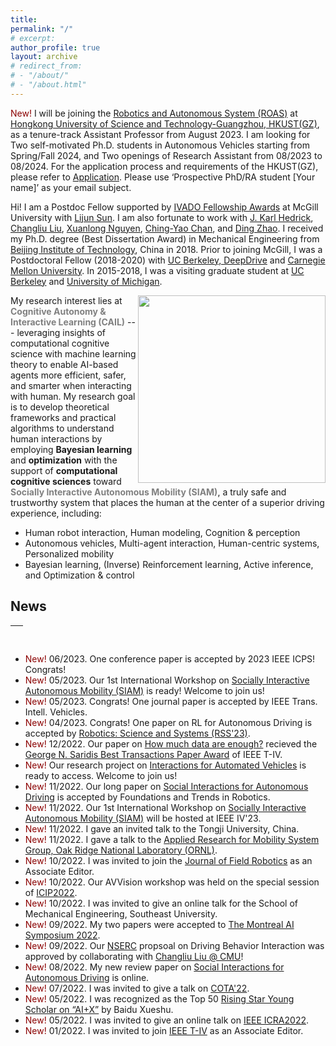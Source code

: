 ```yaml
---
title:
permalink: "/"
# excerpt: 
author_profile: true
layout: archive
# redirect_from:
# - "/about/"
# - "/about.html"
---
```


<span style="color:darkred"> New! </span> I will be joining the [Robotics and Autonomous System (ROAS)](https://hkust-gz.edu.cn/academics/hubs-and-thrust-areas/systems-hub/robotics-and-autonomous-systems/) at [Hongkong University of Science and Technology-Guangzhou, HKUST(GZ)](https://hkust-gz.edu.cn/), as a tenure-track Assistant Professor from August 2023. I am looking for Two self-motivated Ph.D. students in Autonomous Vehicles starting from Spring/Fall 2024, and Two openings of Research Assistant from 08/2023 to 08/2024. For the application process and requirements of the HKUST(GZ), please refer to [Application](https://fytgs.hkust.edu.hk/admissions/Admission-to-Guangzhou-Campus/submitting-an-application/how-apply-gz). Please use ‘Prospective PhD/RA student [Your name]’ as your email subject.

Hi! I am a Postdoc Fellow supported by [IVADO Fellowship Awards](https://ivado.ca/en/spotlight-on-our-academic-community/?programmes=postdoctoral-research-funding) at McGill University with [Lijun Sun](https://www.mcgill.ca/civil/lijun-sun). I am also fortunate to work with [J. Karl Hedrick](https://senate.universityofcalifornia.edu/in-memoriam/files/karl-hedrick.html), [Changliu Liu](http://icontrol.ri.cmu.edu/), [Xuanlong Nguyen](http://dept.stat.lsa.umich.edu/~xuanlong/), [Ching-Yao Chan](https://path.berkeley.edu/home), and [Ding Zhao](https://safeai-lab.github.io/). I received my Ph.D. degree (Best Dissertation Award) in Mechanical Engineering from [Beijing Institute of Technology](https://me-english.bit.edu.cn/), China in 2018. Prior to joining McGill, I was a Postdoctoral Fellow (2018-2020) with [UC Berkeley, DeepDrive](https://deepdrive.berkeley.edu/) and [Carnegie Mellon University](https://www.meche.engineering.cmu.edu/). In 2015-2018, I was a visiting graduate student at [UC Berkeley](https://me.berkeley.edu/faculty/) and [University of Michigan](https://me.engin.umich.edu/). 


<img align="right" src="../images/research/researchframe.png" width="300">

My research interest lies at <span style="color:gray">**Cognitive Autonomy & Interactive Learning (CAIL)**</span> --- leveraging insights of computational cognitive science with machine learning theory to enable AI-based agents more efficient, safer, and smarter when interacting with human. My research goal is to develop theoretical frameworks and practical algorithms to understand human interactions by employing **Bayesian learning** and **optimization** with the support of **computational cognitive sciences** toward <span style="color:gray">**Socially Interactive Autonomous Mobility (SIAM)**</span>, a truly safe and trustworthy system that places the human at the center of a superior driving experience, including:

* Human robot interaction, Human modeling, Cognition & perception
* Autonomous vehicles, Multi-agent interaction, Human-centric systems, Personalized mobility 
* Bayesian learning, (Inverse) Reinforcement learning, Active inference, and Optimization & control

## News 
<table style="width:100%">
  <thead>
    <tr>
      <th width="100%">&nbsp;</th>
    </tr>
  </thead>
</table>


* <span style="color:darkred"> New! </span> 06/2023. One conference paper is accepted by 2023 IEEE ICPS! Congrats!
* <span style="color:darkred"> New! </span> 05/2023. Our 1st International Workshop on [Socially Interactive Autonomous Mobility (SIAM)](https://interactive-driving.github.io/) is ready! Welcome to join us!
* <span style="color:darkred"> New! </span> 05/2023. Congrats! One journal paper is accepted by IEEE Trans. Intell. Vehicles.
* <span style="color:darkred"> New! </span> 04/2023. Congrats! One paper on RL for Autonomous Driving is accepted by [Robotics: Science and Systems (RSS'23)](https://roboticsconference.org/).
* <span style="color:darkred"> New! </span> 12/2022. Our paper on [How much data are enough?](https://ieeexplore.ieee.org/abstract/document/7959200) recieved the [George N. Saridis Best Transactions Paper Award](https://ieeexplore.ieee.org/document/9991940) of IEEE T-IV.
* <span style="color:darkred"> New! </span> Our research project on [Interactions for Automated Vehicles](https://chengyuan-zhang.github.io/Multivehicle-Interaction/) is ready to access. Welcome to join us!
* <span style="color:darkred"> New! </span> 11/2022. Our long paper on [Social Interactions for Autonomous Driving](https://www.nowpublishers.com/article/Details/ROB-078) is accepted by Foundations and Trends in Robotics.
* <span style="color:darkred"> New! </span> 11/2022. Our 1st International Workshop on [Socially Interactive Autonomous Mobility (SIAM)](https://interactive-driving.github.io/) will be hosted at IEEE IV'23.
* <span style="color:darkred"> New! </span> 11/2022. I gave an invited talk to the Tongji University, China.
* <span style="color:darkred"> New! </span> 11/2022. I gave a talk to the [Applied Research for Mobility System Group, Oak Ridge National Laboratory (ORNL)](https://www.ornl.gov/section/vehicle-and-mobility-systems-research).
* <span style="color:darkred"> New! </span> 10/2022. I was invited to join the [Journal of Field Robotics](https://onlinelibrary.wiley.com/journal/15564967) as an Associate Editor.
* <span style="color:darkred"> New! </span> 10/2022. Our AVVision workshop was held on the special session of [ICIP2022](https://2022.ieeeicip.org/special-sessions/).
* <span style="color:darkred"> New! </span> 10/2022. I was invited to give an online talk for the School of Mechanical Engineering, Southeast University.
* <span style="color:darkred"> New! </span> 09/2022. My two papers were accepted to [The Montreal AI Symposium 2022](http://montrealaisymposium.com/). 
* <span style="color:darkred"> New! </span> 09/2022. Our [NSERC](https://www.nserc-crsng.gc.ca/innovate-innover/alliance-alliance/index_eng.asp) propsoal on Driving Behavior Interaction was approved by collaborating with [Changliu Liu @ CMU](http://icontrol.ri.cmu.edu/)! 
* <span style="color:darkred"> New! </span> 08/2022. My new review paper on [Social Interactions for Autonomous Driving](https://arxiv.org/abs/2208.07541) is online. 
* <span style="color:darkred"> New! </span> 07/2022. I was invited to give a talk on [COTA'22](http://cota-home.org/CICTP/CICTP2019.html).
* <span style="color:darkred"> New! </span> 05/2022. I was recognized as the Top 50 [Rising Star Young Scholar on “AI+X”](https://mp.weixin.qq.com/s/eNcKhmhJaZ20t-0P_yusJA) by Baidu Xueshu. 
* <span style="color:darkred"> New! </span> 05/2022. I was invited to give an online talk on [IEEE ICRA2022](https://www.icra2022.org/). 
* <span style="color:darkred"> New! </span> 01/2022. I was invited to join [IEEE T-IV](https://ieeexplore.ieee.org/xpl/RecentIssue.jsp?punumber=7274857) as an Associate Editor.




<!-- <dl>
  <dt> <strong>Instructor</strong></dt>
  <dd> - CEE 412/CET 522: Transportation Data Management and Visualization -- Winter 2021</dd>
  <dd> &nbsp;&nbsp;&nbsp;&nbsp; - 44 undergrads and grads; rating: 4.1/5.0 </dd>
  <dd> - <a href="https://zhiyongcui.com/CEE412_CET522/">CEE 412/CET 522: Transportation Data Management and Visualization</a> -- Winter 2020 [<a href="https://zhiyongcui.com/CEE412_CET522/docs/gallery/">Gallery</a>] (<span style="color:darkred;">CEE Department Chair's Award</span>)</dd>
  <dd> &nbsp;&nbsp;&nbsp;&nbsp; - 50 undergrads and grads; rating: 4.1/5.0 </dd>
  <dt> <strong>Guest Lecture</strong></dt>
  <dd> - CEE 412/CET 512: Transportation Data Management -- Winter 2019</dd>
  <dd> - Engineering Discovery Days, University of Washington -- Spring 2017, 2018, 2019</dd>
  <dt> <strong>Teach Assistant</strong></dt>
  <dd> - CEE 412 / CET 512: Transportation Data Management, UW, Winter 2019</dd>
</dl> -->
<!-- <ul>
  <li><a href="https://zhiyongcui.com/CEE412_CET522/">CEE 412/CET 522: Transportation Data Management and Visualization</a> -- Winter 2020 (Instructor)[<a href="https://zhiyongcui.com/CEE412_CET522/">Gallery</a>]</li>
</ul>
 -->